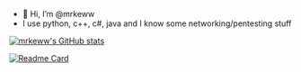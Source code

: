 - 👋 Hi, I’m @mrkeww
- I use python, c++, c#, java and I know some networking/pentesting stuff

[![mrkeww's GitHub stats](https://github-readme-stats-eight-phi-20.vercel.app/api?username=mrkeww&theme=midnight_purple)](https://github.com/mrkeww/github-readme-stats)

[![Readme Card](https://github-readme-stats-eight-phi-20.vercel.app/api/pin/?username=jh-devv&repo=all-skyblock)](https://github.com/jh-devv/all-skyblock)
